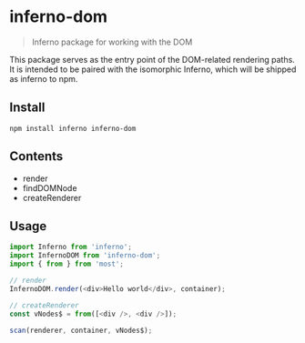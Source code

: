 # inferno-dom
> Inferno package for working with the DOM

This package serves as the entry point of the DOM-related rendering paths. It is intended to be paired with the isomorphic Inferno, which will be shipped as inferno to npm.

## Install

```
npm install inferno inferno-dom
```

## Contents

* render
* findDOMNode
* createRenderer

## Usage

```js
import Inferno from 'inferno';
import InfernoDOM from 'inferno-dom';
import { from } from 'most';

// render
InfernoDOM.render(<div>Hello world</div>, container);

// createRenderer
const vNodes$ = from([<div />, <div />]);

scan(renderer, container, vNodes$);
```



